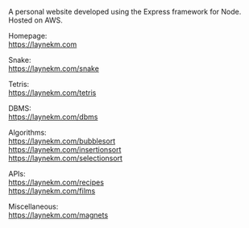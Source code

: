 A personal website developed using the Express framework for Node. Hosted on AWS.

Homepage:  
https://laynekm.com

Snake:  
https://laynekm.com/snake

Tetris:  
https://laynekm.com/tetris

DBMS:  
https://laynekm.com/dbms

Algorithms:  
https://laynekm.com/bubblesort  
https://laynekm.com/insertionsort  
https://laynekm.com/selectionsort  

APIs:  
https://laynekm.com/recipes  
https://laynekm.com/films  

Miscellaneous:  
https://laynekm.com/magnets  
